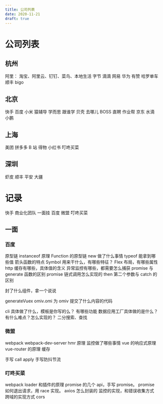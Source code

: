 ```yaml
---
title: 公司列表
date: 2020-11-21
draft: true
---
```


# 公司列表

## 杭州

阿里： 淘宝、阿里云、钉钉、菜鸟、本地生活
字节
滴滴
网易
华为
有赞
哈罗单车
顺丰
bigo

## 北京

快手
百度
小米
猿辅导
学而思
跟谁学
贝壳
去哪儿
BOSS 直聘
作业帮
京东
水滴
小鹏

## 上海

美团
拼多多
B 站
得物
小红书
叮咚买菜

## 深圳

虾皮
顺丰
平安
大疆

# 记录

快手 商业化团队 一面挂
百度
微盟
叮咚买菜

## 一面

### 百度

原型链
instanceof 原理
Function 的原型链
new 做了什么事情
typeof 能拿到哪些值
箭头函数的特点
Symbol 用来干什么，有哪些特征？
Flex 布局，有哪些属性
http 缓存有哪些，具体值的含义
异常监控有哪些，都需要怎么捕获
promise 与 generate 函数的区别
promise 链式调用怎么实现的
then 第二个参数与 catch 的区别

封了什么组件，拿一个说说

generateVuex
omiv.omi
为 omiv 提交了什么内容的代码

cli 具体做了什么，模板是你写的么？ 有哪些功能
数据应用工厂具体做的是什么？ 有什么难点？怎么实现的？
二分搜索、查找

### 微盟

webpack
webpack-dev-server hmr 原理
监控做了哪些事情
vue 的响应式原理
vue-router 的原理
缓存

手写 call apply
手写防抖节流

### 叮咚买菜

webpack loader 和插件的原理
promise 的几个 api，手写 promise。 promise 如何退出请求，用 race 实现。
axios 怎么封装的
监控的实现，和错误收集方式
跨域的实现方式 cors
